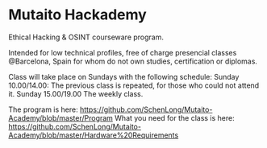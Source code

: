 # Mutaito Hackademy
Ethical Hacking &amp; OSINT courseware program. 

Intended for low technical profiles, free of charge presencial classes @Barcelona, Spain for whom do not own studies, certification or diplomas. 

Class will take place on Sundays with the following schedule:
Sunday 10.00/14.00: The previous class is repeated, for those who could not attend it. 
Sunday 15.00/19.00 The weekly class. 

The program is here: https://github.com/SchenLong/Mutaito-Academy/blob/master/Program
What you need for the class is here: https://github.com/SchenLong/Mutaito-Academy/blob/master/Hardware%20Requirements

